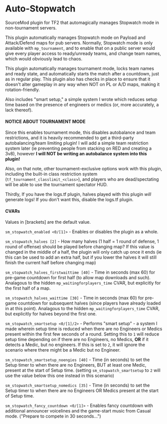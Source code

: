 # Auto-Stopwatch
SourceMod plugin for TF2 that automagically manages Stopwatch mode in non-tournament servers.

This plugin automatically manages Stopwatch mode on Payload and Attack/Defend maps for pub servers. Normally, Stopwatch mode is only available with `mp_tournament`, and to enable that on a public server would give every player access to ready/unready teams, and change team names, which would obviously lead to chaos.

This plugin automatically manages tournament mode, locks team names and ready state, and automatically starts the match after a countdown, just as in regular play. This plugin also has checks in place to ensure that it doesn't alter gameplay in any way when NOT on PL or A/D maps, making it rotation-friendly.

Also includes "smart setup," a simple system I wrote which reduces setup time based on the presence of engineers or medics (or, more accurately, a lack thereof).

#### NOTICE ABOUT TOURNAMENT MODE

Since this enables tournament mode, this disables autobalance and team restrictions, and it is heavily recommended to get a third-party autobalancing/team limiting plugin! I will add a simple team restriction system later (ie preventing people from stacking on RED and creating a 3v8), however **I will NOT be writing an autobalance system into this plugin!**

Also, on that note, other tournament-exclusive options work with this plugin, including the built-in class restriction system (`tf_tournament_classlimit_<class>`), and players who are dead/spectating will be able to use the tournament spectator HUD.

Thirdly, If you have the logs.tf plugin, halves played with this plugin *will* generate logs! If you don't want this, disable the logs.tf plugin.

#### CVARs

Values in [brackets] are the default value.

`sm_stopwatch_enabled <0/[1]>` - Enables or disables the plugin as a whole.

`sm_stopwatch_halves [2]` - How many halves (1 half = 1 round of defense, 1 round of offense) should be played before changing map? If this value is changed in the middle of a half, the plugin will only catch up once it ends (ie this can be used to add an extra half, but if you lower the halves it will still finish the current half before changing map)

`sm_stopwatch_halves_firstwaittime [40]` - Time in seconds (max 60) for pre-game countdown for first half (to allow map downloads and such). Analagous to the hidden `mp_waitingforplayers_time` CVAR, but explicitly for the first half of a map.

`sm_stopwatch_halves_waittime [30]` - Time in seconds (max 60) for pre-game countdown for subsequent halves (since players have already loaded in at this point). Analagous to the hidden `mp_waitingforplayers_time` CVAR, but explicitly for halves beyond the first one.

`sm_stopwatch_smartsetup <0/[1]/2>` - Performs "smart setup" - a system I made wherein setup time is reduced when there are no Engineers or Medics present within the first few seconds of a round. Setting this to `1` will reduce setup time depending on if there are no Engineers, no Medics, **OR** if it detects a Medic, but no engineers. If this is set to `2`, it will ignore the scenario where there might be a Medic but no Engineer.

`sm_stopwatch_smartsetup_noengies [40]` - Time (in seconds) to set the Setup timer to when there are no Engineers, BUT at least one Medic, present at the start of Setup time. (setting `sm_stopwatch_smartsetup` to `2` will use the value below this one instead in this scenario)

`sm_stopwatch_smartsetup_nomedics [35]` - Time (in seconds) to set the Setup timer to when there are no Engineers OR Medics present at the start of Setup time.

`sm_stopwatch_fancy_countdown <0/[1]>` - Enables fancy countdown with additional announcer voicelines and the game-start music from Casual mode. ("Prepare to compete in 30 seconds...")